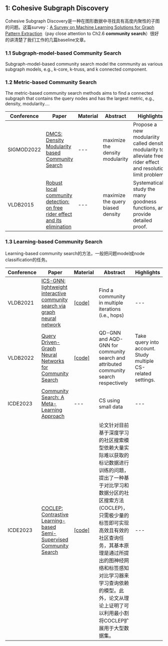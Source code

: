 <p id="CohesiveSubgraphDiscovery"></p>

## 1: Cohesive Subgraph Discovery
Cohesive Subgraph Discovery是一种在图形数据中寻找具有高度内聚性的子图的问题。这篇survey：[A Survey on Machine Learning Solutions for Graph Pattern Extraction](https://arxiv.org/abs/2204.01057)（pay close attention to Ch2.6 **community search**）很好的讲清楚了我们工作的几篇baseline文章。

### 1.1 Subgraph-model-based Community Search
Subgraph-model-based community search model the community as various subgraph models, e.g., k-core, k-truss, and k connected component.

### 1.2 Metric-based Community Search
The metric-based community search methods aims to find a connected subgraph that contains the query nodes and has the largest metric, e.g., density, modularity....

| Conference | Paper  |  Material | Abstract | Highlights |
|---|---|---|---|---|
|SIGMOD2022|[DMCS: Density Modularity based Community Search](https://dl.acm.org/doi/abs/10.1145/3514221.3526137)|---| maximize the density modularity| Propose a new modulariity called density modularity to alleviate free-rider effect and resolution limit problem. |
|VLDB2015|[Robust local community detection: on free rider effect and its elimination](http://www.vldb.org/pvldb/vol8/p798-wu.pdf)|---| maximize the query biased density | Systematically study the many goodness functions, and provide detailed proof. |




### 1.3 Learning-based Community Search
Learning-based community search的方法，一般把问题model成node classification的任务。

| Conference | Paper  |  Material | Abstract | Highlights |
|---|---|---|---|---|
|VLDB2021|[ICS-GNN: lightweight interactive community search via graph neural network](https://dl.acm.org/doi/pdf/10.14778/3447689.3447704)|[[code]](https://github.com/guaiyoui/awesome-graph-analytics/blob/main/files/ics-gnn.zip)| Find a community in multiple iterations (i.e., hops)|---|
|VLDB2022|[Query Driven-Graph Neural Networks for Community Search](https://arxiv.org/abs/2104.03583)|[[code]](https://github.com/lizJyl/Codes-for-Peer-Review-of-VLDB-August-337)|QD-GNN and AQD-GNN for community search and attributed community search respectively|Take query into account. Study multiple CS-related settings.|
|ICDE2023|[Community Search: A Meta-Learning Approach](https://arxiv.org/abs/2201.00288)|---|CS using small data|---|
|ICDE2023|[COCLEP: Contrastive Learning-based Semi-Supervised Community Search](https://siqiangluo.com/docs/COCLEP__Contrastive_Learning_based_Semi_Supervised_Community_Search__camera_ready_.pdf)|[[code]](https://github.com/guaiyoui/awesome-graph-analytics/blob/main/files/COCLEP.zip)|论文针对目前基于深度学习的社区搜索模型依赖大量实际难以获取的标记数据进行训练的问题，提出了一种基于对比学习和数据分区的社区搜索方法(COCLEP)，只需极少量的标签即可实现高效且有效的社区查询任务，其基本原理是通过所提出的图神经网络和标签感知对比学习器来学习查询依赖的模型。此外，论文从理论上证明了可以利用最小割将COCLEP扩展用于大型数据集。|---|